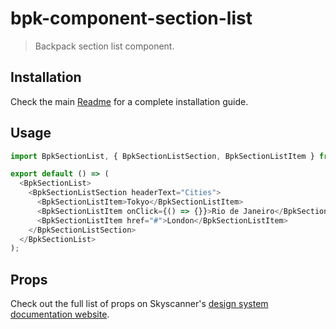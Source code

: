 # bpk-component-section-list

> Backpack section list component.

## Installation

Check the main [Readme](https://github.com/skyscanner/backpack#usage) for a complete installation guide.

## Usage

```js
import BpkSectionList, { BpkSectionListSection, BpkSectionListItem } from '@skyscanner/backpack-web/bpk-component-section-list';

export default () => (
  <BpkSectionList>
    <BpkSectionListSection headerText="Cities">
      <BpkSectionListItem>Tokyo</BpkSectionListItem>
      <BpkSectionListItem onClick={() => {}}>Rio de Janeiro</BpkSectionListItem>
      <BpkSectionListItem href="#">London</BpkSectionListItem>
    </BpkSectionListSection>
  </BpkSectionList>
);
```

## Props

Check out the full list of props on Skyscanner's [design system documentation website](https://www.skyscanner.design/latest/components/section-list/web-rRcMai5c#section-props-0c).
